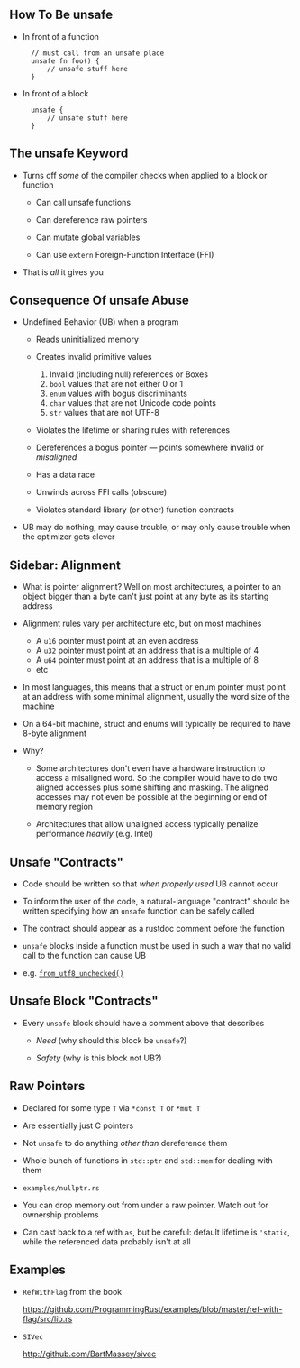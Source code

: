 ## How To Be unsafe

* In front of a function

        // must call from an unsafe place
        unsafe fn foo() {
            // unsafe stuff here
        }

* In front of a block

        unsafe {
            // unsafe stuff here
        }

## The unsafe Keyword

* Turns off *some* of the compiler checks when
  applied to a block or function
  
    * Can call unsafe functions

    * Can dereference raw pointers

    * Can mutate global variables

    * Can use `extern` Foreign-Function Interface (FFI)
  
* That is *all* it gives you

## Consequence Of unsafe Abuse

* Undefined Behavior (UB) when a program

    * Reads uninitialized memory

    * Creates invalid primitive values

        1. Invalid (including null) references or Boxes
        2. `bool` values that are not either 0 or 1
        3. `enum` values with bogus discriminants
        4. `char` values that are not Unicode code points
        5. `str` values that are not UTF-8

    * Violates the lifetime or sharing rules with references

    * Dereferences a bogus pointer — points somewhere
      invalid or *misaligned*

    * Has a data race

    * Unwinds across FFI calls (obscure)

    * Violates standard library (or other) function
      contracts
  
* UB may do nothing, may cause trouble, or may only cause
  trouble when the optimizer gets clever
  
## Sidebar: Alignment

* What is pointer alignment? Well on most architectures, a
  pointer to an object bigger than a byte can't just point
  at any byte as its starting address

* Alignment rules vary per architecture etc, but on most
  machines

  * A `u16` pointer must point at an even address
  * A `u32` pointer must point at an address that is a
    multiple of 4
  * A `u64` pointer must point at an address that is a
    multiple of 8
  * etc

* In most languages, this means that a struct or enum
  pointer must point at an address with some minimal
  alignment, usually the word size of the machine

* On a 64-bit machine, struct and enums will typically be
  required to have 8-byte alignment

* Why?

  * Some architectures don't even have a hardware
    instruction to access a misaligned word. So the compiler
    would have to do two aligned accesses plus some shifting
    and masking. The aligned accesses may not even be
    possible at the beginning or end of memory region

  * Architectures that allow unaligned access typically
    penalize performance *heavily* (e.g. Intel)

## Unsafe "Contracts"

* Code should be written so that *when properly used* UB
  cannot occur
  
* To inform the user of the code, a natural-language
  "contract" should be written specifying how an
  `unsafe` function can be safely called
  
* The contract should appear as a rustdoc comment before the
  function

* `unsafe` blocks inside a function must be used in such a
  way that no valid call to the function can cause UB

* e.g. [`from_utf8_unchecked()`](https://doc.rust-lang.org/std/str/fn.from_utf8_unchecked.html)

## Unsafe Block "Contracts"

* Every `unsafe` block should have a comment above that
  describes

    * *Need* (why should this block be `unsafe`?)

    * *Safety* (why is this block not UB?)

## Raw Pointers

* Declared for some type `T` via `*const T` or `*mut T`

* Are essentially just C pointers

* Not `unsafe` to do anything *other than* dereference them

* Whole bunch of functions in `std::ptr` and `std::mem` for
  dealing with them
  
* `examples/nullptr.rs`

* You can drop memory out from under a raw pointer. Watch
  out for ownership problems
  
* Can cast back to a ref with `as`, but be careful: default
  lifetime is `'static`, while the referenced data probably
  isn't at all

## Examples

* `RefWithFlag` from the book

  <https://github.com/ProgrammingRust/examples/blob/master/ref-with-flag/src/lib.rs>
  
* `SIVec`

  <http://github.com/BartMassey/sivec>
